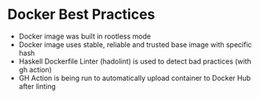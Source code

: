 # Docker Best Practices
- Docker image was built in rootless mode
- Docker image uses stable, reliable and trusted base image with specific hash
- Haskell Dockerfile Linter (hadolint) is used to detect bad practices (with gh action)
- GH Action is being run to automatically upload container to Docker Hub after linting
